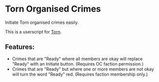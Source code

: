 Torn Organised Crimes
=====================
Initiate Torn organised crimes easily.

This is a userscript for [Torn](http://www.torn.com).

Features:
---------
* Crimes that are "Ready" where all members are okay will replace "Ready" with an Initiate button. (Requires OC faction permission.)
* Crimes that are "Ready" but where one or more members are not okay will turn the word "Ready" red. (Requires faction membership only.)
